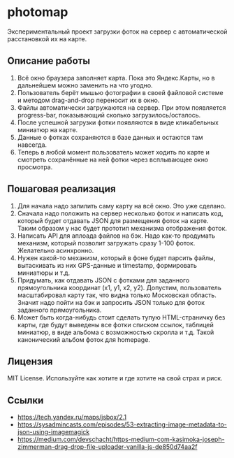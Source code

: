 # photomap
Экспериментальный проект загрузки фоток на сервер с автоматической расстановкой их на карте.

## Описание работы
1. Всё окно браузера заполняет карта. Пока это Яндекс.Карты, но в дальнейшем можно заменить на что угодно.
2. Пользователь берёт мышью фотографии в своей файловой системе и методом drag-and-drop переносит их в окно.
3. Файлы автоматически загружаются на сервер. При этом появляется progress-bar, показывающий сколько загрузилось/осталось.
4. После успешной загрузки фотки появляются в виде кликабельных миниатюр на карте.
5. Данные о фотках сохраняются в базе данных и остаются там навсегда.
6. Теперь в любой момент пользователь может ходить по карте и смотреть сохранённые на ней фотки через всплывающее окно просмотра.

## Пошаговая реализация
1. Для начала надо запилить саму карту на всё окно. Это уже сделано.
2. Сначала надо положить на сервер несколько фоток и написать код, который будет отдавать JSON для размещения фоток на карте. Таким образом у нас будет прототип механизма отображения фоток.
3. Написать API для аплоада файлов на бэк. Надо как-то продумать механизм, который позволит загружать сразу 1-100 фоток. Желательно асинхронно.
4. Нужен какой-то механизм, который в фоне будет парсить файлы, вытаскивать из них GPS-данные и timestamp, формировать миниатюры и т.д.
5. Придумать, как отдавать JSON с фотками для заданного прямоугольника координат (x1, y1, x2, y2). Допустим, пользователь масштабировал карту так, что видна только Московская область. Значит надо пойти на бэк и запросить JSON только для фоток заданного прямоугольника.
6. Может быть когда-нибудь стоит сделать тупую HTML-страничку без карты, где будут выведены все фотки списком ссылок, таблицей миниатюр, в виде альбома с возможностью скролла и т.д. Такой канонический альбом фоток для homepage.

## Лицензия
MIT License. Используйте как хотите и где хотите на свой страх и риск.

## Ссылки
- https://tech.yandex.ru/maps/jsbox/2.1
- https://sysadmincasts.com/episodes/53-extracting-image-metadata-to-json-using-imagemagick
- https://medium.com/devschacht/https-medium-com-kasimoka-joseph-zimmerman-drag-drop-file-uploader-vanilla-js-de850d74aa2f
